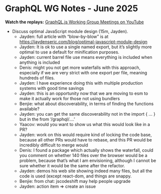 # GraphQL WG Notes - June 2025

**Watch the replays:**
[GraphQL.js Working Group Meetings on YouTube](https://www.youtube.com/playlist?list=PLP1igyLx8foHghwopNuQM7weyP5jR147I)

- Discuss optimal JavaScript module design (15m, Jayden).
  - Jayden: full article with “blow-by-blow” is at https://jaydenseric.com/blog/optimal-javascript-module-design
  - Jayden: It is ok to use a single named export, but it’s slightly more optimal to use a default for minification purposes.
  - Jayden: current barrel file use means everything is included when anything is included
  - Denis: might you not get more waterfalls with this approach, especially if we are very strict with one export per file, meaning hundreds of files.
  - Jayden: I have experience doing this with multiple production systems with good time savings
  - Jayden: this is an opportunity now that we are moving to esm to make it actually work for those not using bundlers
  - Benjie: what about discoverability, in terms of finding the functions available?
  - Jayden: you can get the same discoverability not in the import { ... } but in the from ‘/graphql/....’
  - Yaacov: would you want to show us what this would look like in a PR?
  - Jayden: work on this would require kind of locking the code base, because all other PRs would have to rebase, and this PR would be incredibly difficult to merge would
  - Denis: I found a package which actually shows the waterfall, could you comment on whether 140 files over the browser would be a problem, because that’s what I am envisioning, although I cannot be sure whether it would be the same after the refactor.
  - Jayden: demos his web site showing indeed many files, but all the code is used (except react-dom, and things are snappy.
  - Benjie: from chat: jscodeshift may help people upgrade
  - Jayden: action item => create an issue

